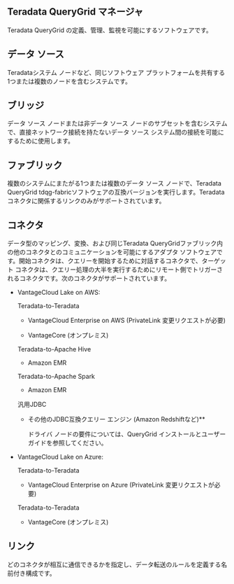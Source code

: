 Teradata QueryGrid マネージャ
-----------------------------

Teradata QueryGrid の定義、管理、監視を可能にするソフトウェアです。

データ ソース
-------------

Teradataシステム ノードなど、同じソフトウェア プラットフォームを共有する1つまたは複数のノードを含むシステムです。

ブリッジ
--------

データ ソース ノードまたは非データ ソース ノードのサブセットを含むシステムで、直接ネットワーク接続を持たないデータ ソース システム間の接続を可能にするために使用します。

ファブリック
------------

複数のシステムにまたがる1つまたは複数のデータ ソース ノードで、Teradata QueryGrid tdqg-fabricソフトウェアの互換バージョンを実行します。Teradataコネクタに関係するリンクのみがサポートされています。

コネクタ
--------

データ型のマッピング、変換、および同じTeradata QueryGridファブリック内の他のコネクタとのコミュニケーションを可能にするアダプタ ソフトウェアです。開始コネクタは、クエリーを開始するために対話するコネクタで、ターゲット コネクタは、クエリー処理の大半を実行するためにリモート側でトリガーされるコネクタです。次のコネクタがサポートされています。

-   VantageCloud Lake on AWS:

    Teradata-to-Teradata

    -   VantageCloud Enterprise on AWS (PrivateLink 変更リクエストが必要)

    -   VantageCore (オンプレミス)

    Teradata-to-Apache Hive

    -   Amazon EMR

    Teradata-to-Apache Spark

    -   Amazon EMR

    汎用JDBC

    -   その他のJDBC互換クエリー エンジン (Amazon Redshiftなど)\*\*

        ドライバ ノードの要件については、QueryGrid インストールとユーザー ガイドを参照してください。

-   VantageCloud Lake on Azure:

    Teradata-to-Teradata

    -   VantageCloud Enterprise on Azure (PrivateLink 変更リクエストが必要)

    Teradata-to-Teradata

    -   VantageCore (オンプレミス)

リンク
------

どのコネクタが相互に通信できるかを指定し、データ転送のルールを定義する名前付き構成です。
